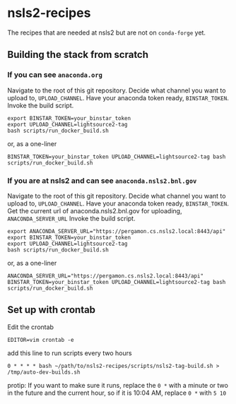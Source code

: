# nsls2-recipes
The recipes that are needed at nsls2 but are not on `conda-forge` yet.

## Building the stack from scratch

### If you can see `anaconda.org`

Navigate to the root of this git repository.
Decide what channel you want to upload to, `UPLOAD_CHANNEL`.
Have your anaconda token ready, `BINSTAR_TOKEN`.
Invoke the build script.

```
export BINSTAR_TOKEN=your_binstar_token
export UPLOAD_CHANNEL=lightsource2-tag
bash scripts/run_docker_build.sh
```

or, as a one-liner
```
BINSTAR_TOKEN=your_binstar_token UPLOAD_CHANNEL=lightsource2-tag bash scripts/run_docker_build.sh
```


### If you are at nsls2 and can see `anaconda.nsls2.bnl.gov`

Navigate to the root of this git repository.
Decide what channel you want to upload to, `UPLOAD_CHANNEL`.
Have your anaconda token ready, `BINSTAR_TOKEN`.
Get the current url of anaconda.nsls2.bnl.gov for uploading, `ANACONDA_SERVER_URL`
Invoke the build script.

```
export ANACONDA_SERVER_URL="https://pergamon.cs.nsls2.local:8443/api"
export BINSTAR_TOKEN=your_binstar_token
export UPLOAD_CHANNEL=lightsource2-tag
bash scripts/run_docker_build.sh
```

or, as a one-liner
```
ANACONDA_SERVER_URL="https://pergamon.cs.nsls2.local:8443/api" BINSTAR_TOKEN=your_binstar_token UPLOAD_CHANNEL=lightsource2-tag bash scripts/run_docker_build.sh
```


## Set up with crontab

Edit the crontab
```
EDITOR=vim crontab -e
```

add this line to run scripts every two hours
```
0 * * * * bash ~/path/to/nsls2-recipes/scripts/nsls2-tag-build.sh > /tmp/auto-dev-builds.sh
```

protip: If you want to make sure it runs, replace the `0 *` with a minute or
two in the future and the current hour, so if it is 10:04 AM, replace
`0 *` with `5 10`
